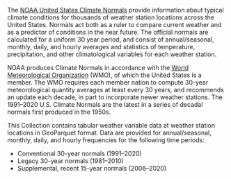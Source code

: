 The [NOAA United States Climate Normals](https://www.ncei.noaa.gov/products/land-based-station/us-climate-normals) provide information about typical climate conditions for thousands of weather station locations across the United States. Normals act both as a ruler to compare current weather and as a predictor of conditions in the near future. The official normals are calculated for a uniform 30 year period, and consist of annual/seasonal, monthly, daily, and hourly averages and statistics of temperature, precipitation, and other climatological variables for each weather station. 

NOAA produces Climate Normals in accordance with the [World Meteorological Organization](https://public.wmo.int/en) (WMO), of which the United States is a member. The WMO requires each member nation to compute 30-year meteorological quantity averages at least every 30 years, and recommends an update each decade, in part to incorporate newer weather stations. The 1991–2020 U.S. Climate Normals are the latest in a series of decadal normals first produced in the 1950s. 

This Collection contains tabular weather variable data at weather station locations in GeoParquet format. Data are provided for annual/seasonal, monthly, daily, and hourly frequencies for the following time periods:

- Conventional 30-year normals (1991–2020)
- Legacy 30-year normals (1981–2010)
- Supplemental, recent 15-year normals (2006–2020)
